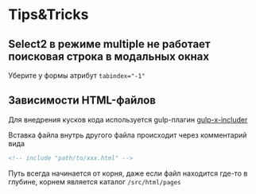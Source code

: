 # Tips&Tricks

## Select2 в режиме multiple не работает поисковая строка в модальных окнах
Уберите у формы атрибут `tabindex="-1"`

## Зависимости HTML-файлов
Для внедрения кусков кода используется gulp-плагин [gulp-x-includer](https://github.com/pandao/gulp-x-includer)

Вставка файла внутрь другого файла происходит через комментарий вида
```html
<!-- include "path/to/xxx.html" -->
```
Путь всегда начинается от корня, даже если файл находится где-то в глубине, корнем является каталог `/src/html/pages`